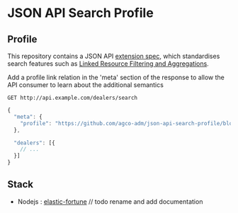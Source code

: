 # JSON API Search Profile

## Profile

This repository contains a JSON API [extension spec](http://jsonapi.org/extending/),
which standardises search features such as [Linked Resource Filtering and Aggregations](./public/profile.md).

Add a profile link relation in the 'meta' section of the response to allow the API consumer to learn about the additional semantics
```
GET http://api.example.com/dealers/search
```
``` javascript
{
  "meta": {
    "profile": "https://github.com/agco-adm/json-api-search-profile/blob/master/public/profile.md"
  },

  "dealers": [{
    // ...
  }]
}
```

## Stack

- Nodejs : [elastic-fortune](https://github.com/agco-adm/elastic-fortune) // todo rename and add documentation








